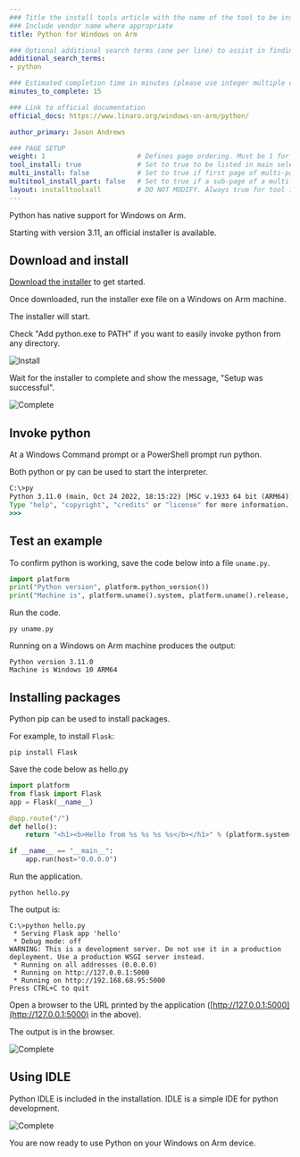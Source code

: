 ```yaml
---
### Title the install tools article with the name of the tool to be installed
### Include vendor name where appropriate
title: Python for Windows on Arm

### Optional additional search terms (one per line) to assist in finding the article
additional_search_terms:
- python

### Estimated completion time in minutes (please use integer multiple of 5)
minutes_to_complete: 15

### Link to official documentation
official_docs: https://www.linaro.org/windows-on-arm/python/

author_primary: Jason Andrews

### PAGE SETUP
weight: 1                       # Defines page ordering. Must be 1 for first (or only) page.
tool_install: true              # Set to true to be listed in main selection page, else false
multi_install: false            # Set to true if first page of multi-page article, else false
multitool_install_part: false   # Set to true if a sub-page of a multi-page article, else false
layout: installtoolsall         # DO NOT MODIFY. Always true for tool install articles
---
```


Python has native support for Windows on Arm.

Starting with version 3.11, an official installer is available.

## Download and install

[Download the installer](https://www.linaro.org/blog/windows-on-arm-now-supported-in-python-3-11-release/) to get started.

Once downloaded, run the installer exe file on a Windows on Arm machine. 

The installer will start. 

Check "Add python.exe to PATH" if you want to easily invoke python from any directory.

![Install](/install-guides/_images/py1-woa.png)

Wait for the installer to complete and show the message, "Setup was successful".

![Complete](/install-guides/_images/py2-woa.png)


## Invoke python

At a Windows Command prompt or a PowerShell prompt run python. 

Both python or py can be used to start the interpreter.

```cmd
C:\>py
Python 3.11.0 (main, Oct 24 2022, 18:15:22) [MSC v.1933 64 bit (ARM64)] on win32
Type "help", "copyright", "credits" or "license" for more information.
>>>
```


## Test an example

To confirm python is working, save the code below into a file `uname.py`.

```python
import platform
print("Python version", platform.python_version())
print("Machine is", platform.uname().system, platform.uname().release, platform.uname().machine)
```
Run the code.
```console
py uname.py
```
Running on a Windows on Arm machine produces the output:
```output
Python version 3.11.0
Machine is Windows 10 ARM64
```
## Installing packages

Python pip can be used to install packages. 

For example, to install `Flask`:
```console
pip install Flask
```
Save the code below as hello.py

```python
import platform
from flask import Flask
app = Flask(__name__)

@app.route("/")
def hello():
    return "<h1><b>Hello from %s %s %s %s</b></h1>" % (platform.system(), platform.release(), platform.version(), platform.machine())

if __name__ == "__main__":
    app.run(host="0.0.0.0")
```
Run the application.
```console
python hello.py
```
The output is:
```output
C:\>python hello.py
 * Serving Flask app 'hello'
 * Debug mode: off
WARNING: This is a development server. Do not use it in a production deployment. Use a production WSGI server instead.
 * Running on all addresses (0.0.0.0)
 * Running on http://127.0.0.1:5000
 * Running on http://192.168.68.95:5000
Press CTRL+C to quit
```
Open a browser to the URL printed by the application ([http://127.0.0.1:5000](http://127.0.0.1:5000) in the above).

The output is in the browser.

![Complete](/install-guides/_images/flask-woa.png)


## Using IDLE

Python IDLE is included in the installation. IDLE is a simple IDE for python development.

![Complete](/install-guides/_images/py3-woa.png)

You are now ready to use Python on your Windows on Arm device. 


